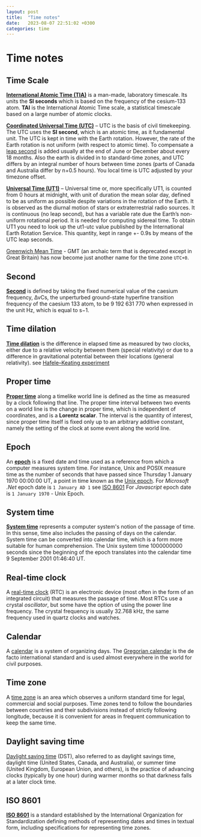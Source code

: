 ```yaml
---
layout: post
title:  "Time notes"
date:   2023-08-07 22:51:02 +0300
categories: time
---
```


# Time notes

## Time Scale 

[**International Atomic Time (TIA)**](https://en.wikipedia.org/wiki/International_Atomic_Time) is a man-made, laboratory timescale. Its units the **SI seconds** which is based on the frequency of the cesium-133 atom. **TAI** is the International Atomic Time scale, a statistical timescale based on a large number of atomic clocks.

[**Coordinated Universal Time (UTC)**](https://en.wikipedia.org/wiki/Coordinated_Universal_Time) – UTC is the basis of civil timekeeping. The UTC uses the **SI second**, which is an atomic time, as it fundamental unit. The UTC is kept in time with the Earth rotation. However, the rate of the Earth rotation is not uniform (with respect to atomic time). To compensate a [leap second](https://www.nist.gov/pml/time-and-frequency-division/time-realization/leap-seconds) is added usually at the end of June or December about every 18 months.
Also the earth is divided in to standard-time zones, and UTC differs by an integral number of hours between time zones (parts of Canada and Australia differ by n+0.5 hours). You local time is UTC adjusted by your timezone offset.

[**Universal Time (UT1)**](https://en.wikipedia.org/wiki/Universal_Time) – Universal time or, more specifically UT1, is counted from 0 hours at midnight, with unit of duration the mean solar day, defined to be as uniform as possible despite variations in the rotation of the Earth. It is observed as the diurnal motion of stars or
extraterrestrial radio sources. It is continuous (no leap second), but has a variable rate due the Earth’s non-uniform rotational period. It is needed for computing sidereal time. To obtain UT1 you need to look up the ut1-utc value published by the International Earth Rotation Service. This quantity, kept in range +- 0.9s by means of the UTC leap seconds. 

[Greenwich Mean Time](https://en.wikipedia.org/wiki/Greenwich_Mean_Time) - GMT (an archaic term that is deprecated except in Great Britain) has now become just another name for the time zone `UTC+0`.

## Second 

[**Second**](https://en.wikipedia.org/wiki/Second) is defined by taking the fixed numerical value of the caesium frequency, ΔνCs, the unperturbed ground-state hyperfine transition frequency of the caesium 133 atom, to be 9 192 631 770 when expressed in the unit Hz, which is equal to s−1.

## Time dilation

[**Time dilation**](https://en.wikipedia.org/wiki/Time_dilation) is the difference in elapsed time as measured by two clocks, either due to a relative velocity between them (special relativity) or due to a difference in gravitational potential between their locations (general relativity). 
see [Hafele–Keating experiment](https://en.wikipedia.org/wiki/Hafele%E2%80%93Keating_experiment)

## Proper time

[**Proper time**](https://en.wikipedia.org/wiki/Proper_time) along a timelike world line is defined as the time as measured by a clock following that line. The proper time interval between two events on a world line is the change in proper time, which is independent of coordinates, and is a **Lorentz scalar**. The interval is the quantity of interest, since proper time itself is fixed only up to an arbitrary additive constant, namely the setting of the clock at some event along the world line.

## Epoch
An [**epoch**](https://en.wikipedia.org/wiki/Epoch_(computing)) is a fixed date and time used as a reference from which a computer measures system time. For instance, Unix and POSIX measure time as the number of seconds that have passed since Thursday 1 January 1970 00:00:00 UT, a point in time known as the [Unix epoch](https://en.wikipedia.org/wiki/Unix_time).
For *Microsoft .Net* epoch date is `1 January AD 1` see [ISO 8601](https://en.wikipedia.org/wiki/ISO_8601)
For *Javascript* epoch date is `1 January 1970` - Unix Epoch.


## System time
[**System time**](https://en.wikipedia.org/wiki/System_time) represents a computer system's notion of the passage of time. In this sense, time also includes the passing of days on the calendar.
System time can be converted into calendar time, which is a form more suitable for human comprehension. 
The Unix system time 1000000000 seconds since the beginning of the epoch translates into the calendar time 9 September 2001 01:46:40 UT. 

## Real-time clock
A [real-time clock](https://en.wikipedia.org/wiki/Real-time_clock) (RTC) is an electronic device (most often in the form of an integrated circuit) that measures the passage of time. Most RTCs use a crystal *oscillator*, but some have the option of using the power line frequency. The crystal frequency is usually 32.768 kHz, the same frequency used in quartz clocks and watches.

## Calendar

A [calendar](https://en.wikipedia.org/wiki/Calendar) is a system of organizing days. 
The [Gregorian calendar](https://en.wikipedia.org/wiki/Gregorian_calendar) is the de facto international standard and is used almost everywhere in the world for civil purposes.

## Time zone

A [time zone](https://en.wikipedia.org/wiki/Time_zone) is an area which observes a uniform standard time for legal, commercial and social purposes. Time zones tend to follow the boundaries between countries and their subdivisions instead of strictly following longitude, because it is convenient for areas in frequent communication to keep the same time.

## Daylight saving time
[Daylight saving time](https://en.wikipedia.org/wiki/Daylight_saving_time) (DST), also referred to as daylight savings time, daylight time (United States, Canada, and Australia), or summer time (United Kingdom, European Union, and others), is the practice of advancing clocks (typically by one hour) during warmer months so that darkness falls at a later clock time.

## ISO 8601
[**ISO 8601**](https://en.wikipedia.org/wiki/ISO_8601) is a standard established by the International Organization for Standardization defining methods of representing dates and times in textual form, including specifications for representing time zones.